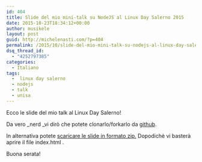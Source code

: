 ```yaml
---
id: 404
title: Slide del mio mini-talk su NodeJS al Linux Day Salerno 2015
date: 2015-10-23T18:34:12+00:00
author: musikele
layout: post
guid: http://michelenasti.com/?p=404
permalink: /2015/10/slide-del-mio-mini-talk-su-nodejs-al-linux-day-salerno-2015/
dsq_thread_id:
  - "4252797385"
categories:
  - Italiano
tags:
  -  linux day salerno
  - nodejs
  - talk
  - unisa
---
```

Ecco le slide del mio talk al Linux Day Salerno!

<!-- iframe plugin v.4.3 wordpress.org/plugins/iframe/ -->

Da vero _nerd _vi dirò che potete clonarlo/forkarlo da [github](https://github.com/musikele/nodejs_linux_day_salerno_2015).

In alternativa potete [scaricare le slide in formato zip.](http://michelenasti.com/wp-content/uploads/2015/10/nodejs_linux_day_salerno_2015.zip) Dopodichè vi basterà aprire il file index.html .

Buona serata!